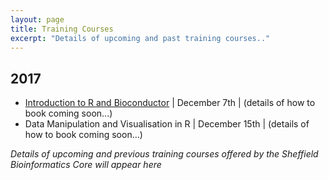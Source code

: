 ```yaml
---
layout: page
title: Training Courses
excerpt: "Details of upcoming and past training courses.."
---
```


## 2017

- [Introduction to R and Bioconductor](r-introduction-2017-12-07) | December 7th | (details of how to book coming soon...)
- Data Manipulation and Visualisation in R | December 15th | (details of how to book coming soon...)

*Details of upcoming and previous training courses offered by the Sheffield Bioinformatics Core will appear here*

